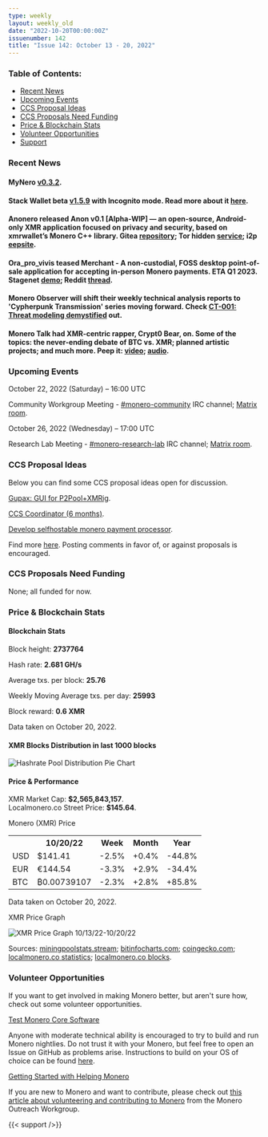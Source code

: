 ```yaml
---
type: weekly
layout: weekly_old
date: "2022-10-20T00:00:00Z"
issuenumber: 142
title: "Issue 142: October 13 - 20, 2022"
---
```


<h3>Table of Contents:</h3>
<ul class="contents">
    <li><a href="#news">Recent News</a></li>
    <li><a href="#events">Upcoming Events</a></li>
    <li><a href="#ideas">CCS Proposal Ideas</a></li>
    <li><a href="#proposals">CCS Proposals Need Funding</a></li>
    <li><a href="#stats">Price & Blockchain Stats</a></li>
    <li><a href="#volunteer">Volunteer Opportunities</a></li>
    <li><a href="#support">Support</a></li>
</ul>

<h3 id="news">Recent News</h3>

<div class="newsbyte">
    <h4>MyNero <a href="https://github.com/pokkst/monero-wallet/releases/tag/0.3.2" target="_blank">v0.3.2</a>.</h4>
</div>

<div class="newsbyte">
    <h4>Stack Wallet beta <a href="https://github.com/cypherstack/stack_wallet/releases/tag/build_0079" target="_blank">v1.5.9</a> with Incognito mode. Read more about it <a href="https://teddit.adminforge.de/r/Monero/comments/y8odem/stack_wallet_v159_incognito_mode_added/" target="_blank">here</a>.</h4>
</div>

<div class="newsbyte">
    <h4>Anonero released Anon v0.1 [Alpha-WIP] — an open-source, Android-only XMR application focused on privacy and security, based on xmrwallet’s Monero C++ library. Gitea <a href="https://tube.tchncs.de/w/hrjMAjCVsng3zGWZsha8Vt" target="_blank">repository</a>; Tor hidden <a href="anonero5wmhraxqsvzq2ncgptq6gq45qoto6fnkfwughfl4gbt44swad.onion" target="_blank">service</a>; i2p <a href="rprz4pus37f5o5elhv7arzasfr2mf2ospvbkl236vpqjajjlieeq.b32.i2p" target="_blank">eepsite</a>.</h4>
</div>

<div class="newsbyte">
    <h4>Ora_pro_vivis teased Merchant - A non-custodial, FOSS desktop point-of-sale application for accepting in-person Monero payments. ETA Q1 2023. Stagenet <a href="http://185.112.144.220/merchant/" target="_blank">demo</a>; Reddit <a href="https://teddit.adminforge.de/r/Monero/comments/y6zrla/merchant_a_foss_desktop_point_of_sale_app_for/" target="_blank">thread</a>.</h4>
</div>

<div class="newsbyte">
    <h4>Monero Observer will shift their weekly technical analysis reports to 'Cypherpunk Transmission' series moving forward. Check <a href="https://monero.observer/cypherpunk-transmission-001-threat-modeling-demystified/" target="_blank">CT-001: Threat modeling demystified</a> out.</h4>
</div>

<div class="newsbyte">
    <h4>Monero Talk had XMR-centric rapper, Crypt0 Bear, on. Some of the topics: the never-ending debate of BTC vs. XMR; planned artistic projects; and much more. Peep it: <a href="https://piped.adminforge.de/watch?v=TV9gtWnNwXo" target="_blank">video</a>; <a href="https://www.monerotalk.live/has-bitcoin-been-co-opted-with-cryptobear" target="_blank">audio</a>.</h4>
</div>

<h3 id="events">Upcoming Events</h3>

<div class="event">
    <p class="date" markdown="1">October 22, 2022 (Saturday) – 16:00 UTC</p>
    <p markdown="1">Community Workgroup Meeting - <a href="irc://irc.libera.chat/#monero-community" target="_blank">#monero-community</a> IRC channel; <a href="https://matrix.to/#/#monero-community:monero.social" target="_blank">Matrix room</a>.</p>
</div>

<div class="event">
    <p class="date" markdown="1">October 26, 2022 (Wednesday) – 17:00 UTC</p>
    <p markdown="1">Research Lab Meeting - <a href="irc://irc.libera.chat/#monero-research-lab" target="_blank">#monero-research-lab</a> IRC channel; <a href="https://matrix.to/#/#monero-research-lab:monero.social" target="_blank">Matrix room</a>.</p>
</div>

<h3 id="ideas">CCS Proposal Ideas</h3>

<p>Below you can find some CCS proposal ideas open for discussion.</p>

<div class="proposal">
<p><a href="https://repo.getmonero.org/monero-project/ccs-proposals/-/merge_requests/350" target="_blank">Gupax: GUI for P2Pool+XMRig</a>.</p>
</div>

<div class="proposal">
<p><a href="https://repo.getmonero.org/monero-project/ccs-proposals/-/merge_requests/348" target="_blank">CCS Coordinator (6 months)</a>.</p>
</div>

<div class="proposal">
<p><a href="https://repo.getmonero.org/monero-project/ccs-proposals/-/merge_requests/345" target="_blank">Develop selfhostable monero payment processor</a>.</p>
</div>

<div class="proposal">
<p>Find more <a href="https://ccs.getmonero.org/ideas/" target="_blank">here</a>. Posting comments in favor of, or against proposals is encouraged.</p>
</div>

<h3 id="proposals">CCS Proposals Need Funding</h3>

<p>None; all funded for now.</p>

<h3 id="stats">Price & Blockchain Stats</h3>

<h4 class="stat">Blockchain Stats</h4>

<div class="bcstats">
    <p>Block height: <b>2737764</b></p>
    <p>Hash rate: <b>2.681 GH/s</b></p>
    <p>Average txs. per block: <b>25.76</b></p>
    <p>Weekly Moving Average txs. per day: <b>25993</b></p>
    <p>Block reward: <b>0.6 XMR</b></p>
</div>
<p class="note">Data taken on October 20, 2022.</p>

<h4 class="stat">XMR Blocks Distribution in last 1000 blocks</h4>
<p><img src="/img/hashrate-pool-distribution-1020.png" alt="Hashrate Pool Distribution Pie Chart"/></p>

<h4 class="stat" id="price-stat">Price & Performance</h4>

<div class="price-intro">XMR Market Cap: <b>$2,565,843,157</b>.<br/>Localmonero.co Street Price: <b>$145.64</b>.</div>

<p class="table-title">Monero (XMR) Price</p>
<table class="price-table">
  <tr class="row1">
    <th></th>
    <th>10/20/22</th>
    <th>Week</th>
    <th>Month</th>
    <th>Year</th>
  </tr>
  <tr>
    <td data-th="XMR to">USD</td>
    <td data-th="10/20/22">$141.41</td>
    <td data-th="Week" class="red">-2.5%</td>
    <td data-th="Month" class="green">+0.4%</td>
    <td data-th="Year" class="red">-44.8%</td>
  </tr>
  <tr class="row3">
    <td data-th="XMR to">EUR</td>
    <td data-th="10/20/22">€144.54</td>
    <td data-th="Week" class="red">-3.3%</td>
    <td data-th="Month" class="green">+2.9%</td>
    <td data-th="Year" class="red">-34.4%</td>
  </tr>
  <tr>
    <td data-th="XMR to">BTC</td>
    <td data-th="10/20/22">₿0.00739107</td>
    <td data-th="Week" class="red">-2.3%</td>
    <td data-th="Month" class="green">+2.8%</td>
    <td data-th="Year" class="green">+85.8%</td>
  </tr>
</table>
<p class="note">Data taken on October 20, 2022.</p>

<p class="table-title">XMR Price Graph</p>

![XMR Price Graph 10/13/22-10/20/22](/img/weekly-chart-1020.png "XMR Price Graph 10/13/22-10/20/22")

Sources: <a href="https://miningpoolstats.stream/monero" target="_blank">miningpoolstats.stream</a>; <a href="https://bitinfocharts.com/monero/" target="_blank">bitinfocharts.com</a>; <a href="https://www.coingecko.com/en/coins/monero" target="_blank">coingecko.com</a>; <a href="https://localmonero.co/statistics" target="_blank">localmonero.co statistics</a>; <a href="https://localmonero.co/blocks" target="_blank">localmonero.co blocks</a>.

<h3 id="volunteer">Volunteer Opportunities</h3>

<p>If you want to get involved in making Monero better, but aren't sure how, check out some volunteer opportunities.</p>

<div class="newsbyte">
    <p class="date"><a href="https://github.com/monero-project/monero" target="_blank">Test Monero Core Software</a></p>
    <p>Anyone with moderate technical ability is encouraged to try to build and run Monero nightlies. Do not trust it with your Monero, but feel free to open an Issue on GitHub as problems arise. Instructions to build on your OS of choice can be found <a href="https://github.com/monero-project/monero#compiling-monero-from-source" target="_blank">here</a>. </p>
</div>

<div class="newsbyte">
    <p class="date"><a href="https://github.com/monero-project/monero" target="_blank">Getting Started with Helping Monero</a></p>
    <p>If you are new to Monero and want to contribute, please check out <a href="https://www.monerooutreach.org/stories/getting-started-helping-monero.php" target="_blank">this article about volunteering and contributing to Monero</a> from the Monero Outreach Workgroup. </p>
</div>

{{< support />}}


